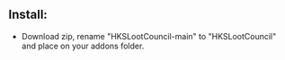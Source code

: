 ## Install: ##
- Download zip, rename "HKSLootCouncil-main" to "HKSLootCouncil" and place on your addons folder.
